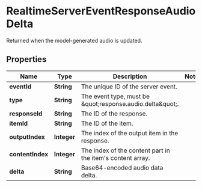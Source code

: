 

# RealtimeServerEventResponseAudioDelta

Returned when the model-generated audio is updated.

## Properties

| Name | Type | Description | Notes |
|------------ | ------------- | ------------- | -------------|
|**eventId** | **String** | The unique ID of the server event. |  |
|**type** | **String** | The event type, must be \&quot;response.audio.delta\&quot;. |  |
|**responseId** | **String** | The ID of the response. |  |
|**itemId** | **String** | The ID of the item. |  |
|**outputIndex** | **Integer** | The index of the output item in the response. |  |
|**contentIndex** | **Integer** | The index of the content part in the item&#39;s content array. |  |
|**delta** | **String** | Base64-encoded audio data delta. |  |



